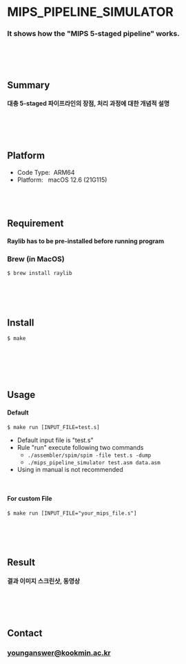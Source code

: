 # MIPS_PIPELINE_SIMULATOR
### It shows how the "MIPS 5-staged pipeline" works.
<br/><br/><br/>

## Summary
#### 대충 5-staged 파이프라인의 장점, 처리 과정에 대한 개념적 설명
<br/><br/><br/>

## Platform
* Code Type: &nbsp;ARM64
* Platform: &nbsp;&nbsp;macOS 12.6 (21G115)
<br/><br/><br/><br/>

## Requirement
#### Raylib has to be pre-installed before running program

### Brew (in MacOS)
	$ brew install raylib
<br/><br/><br/>

## Install
	$ make
<br/><br/><br/><br/>

## Usage
#### Default
	$ make run [INPUT_FILE=test.s]
* Default input file is "test.s"
* Rule "run" execute following two commands
	* `./assembler/spim/spim -file test.s -dump`
	* `./mips_pipeline_simulator test.asm data.asm`
* Using in manual is not recommended
<br/>

#### For custom File
	$ make run [INPUT_FILE="your_mips_file.s"]
<br/><br/><br/>

## Result
#### 결과 이미지 스크린샷, 동영상
<br/><br/><br/>

## Contact
### younganswer@kookmin.ac.kr